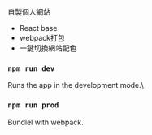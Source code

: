 自製個人網站

- React base
- webpack打包
- 一鍵切換網站配色


### `npm run dev`

Runs the app in the development mode.\


### `npm run prod`

Bundlel with webpack.